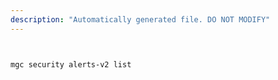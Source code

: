 ```yaml
---
description: "Automatically generated file. DO NOT MODIFY"
---
```


```bash


mgc security alerts-v2 list

```